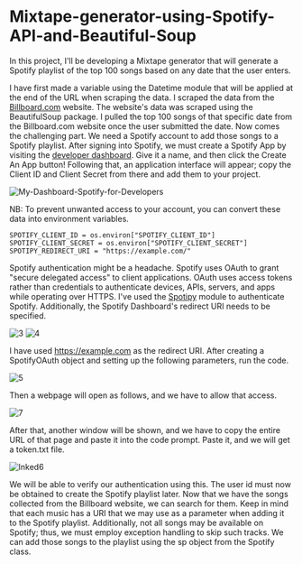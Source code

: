 # Mixtape-generator-using-Spotify-API-and-Beautiful-Soup
In this project, I'll be developing a Mixtape generator that will generate a Spotify playlist of the top 100 songs based on any date that the user enters.

I have first made a variable using the Datetime module that will be applied at the end of the URL when scraping the data. I scraped the data from the <a href="https://www.billboard.com/charts/hot-100/">Billboard.com</a> website. The website's data was scraped using the BeautifulSoup package.
I pulled the top 100 songs of that specific date from the Billboard.com website once the user submitted the date. Now comes the challenging part.
We need a Spotify account to add those songs to a Spotify playlist. After signing into Spotify, we must create a Spotify App by visiting the  <a href="https://developer.spotify.com/dashboard/">developer dashboard</a>. Give it a name, and then click the Create An App button! Following that, an application interface will appear; copy the Client ID and Client Secret from there and add them to your project.

![My-Dashboard-Spotify-for-Developers](https://user-images.githubusercontent.com/57942968/193495755-8b3d19fc-f0db-4499-b795-b3aa825fa8ef.png)

NB: To prevent unwanted access to your account, you can convert these data into environment variables.
```
SPOTIFY_CLIENT_ID = os.environ["SPOTIFY_CLIENT_ID"]
SPOTIFY_CLIENT_SECRET = os.environ["SPOTIFY_CLIENT_SECRET"]
SPOTIPY_REDIRECT_URI = "https://example.com/"
```

Spotify authentication might be a headache. Spotify uses OAuth to grant "secure delegated access" to client applications. OAuth uses access tokens rather than credentials to authenticate devices, APIs, servers, and apps while operating over HTTPS. I've used the <a href="https://pypi.org/project/spotipy/">Spotipy</a> module to authenticate Spotify. Additionally, the Spotify Dashboard's redirect URI needs to be specified.

![3](https://user-images.githubusercontent.com/57942968/193495942-d7dd3d92-d472-43e8-848b-9498f30ba3ff.png)
![4](https://user-images.githubusercontent.com/57942968/193495956-1257774a-55fe-4385-8399-d8024bc6b6ac.png)
 
I have used https://example.com as the redirect URI. After creating a SpotifyOAuth object and setting up the following parameters, run the code.

![5](https://user-images.githubusercontent.com/57942968/193496009-30bd8ceb-4318-45d1-ba40-9d431e4e3056.PNG)

 Then a webpage will open as follows, and we have to allow that access.
 
 ![7](https://user-images.githubusercontent.com/57942968/193496062-91b8dd95-83d7-459b-a758-41330d96cba0.png)
 
 After that, another window will be shown, and we have to copy the entire URL of that page and paste it into the code prompt. Paste it, and we will get a token.txt file. 

![Inked6](https://user-images.githubusercontent.com/57942968/193497082-4aa71e63-2e67-4da9-9fc2-287b8ab830d5.jpg)

We will be able to verify our authentication using this. The user id must now be obtained to create the Spotify playlist later.
Now that we have the songs collected from the Billboard website, we can search for them. Keep in mind that each music has a URI that we may use as a parameter when adding it to the Spotify playlist. Additionally, not all songs may be available on Spotify; thus, we must employ exception handling to skip such tracks. We can add those songs to the playlist using the sp object from the Spotify class.


